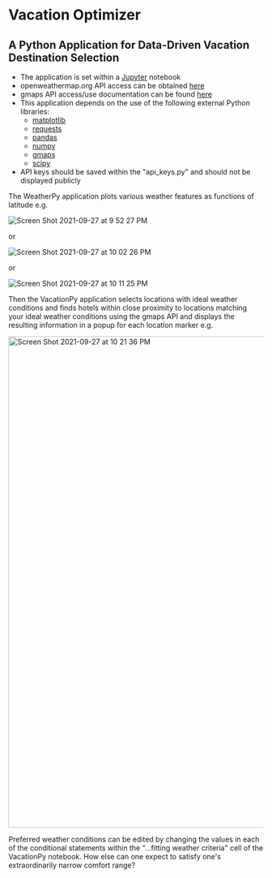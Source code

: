 # Vacation Optimizer
## A Python Application for Data-Driven Vacation Destination Selection
* The application is set within a [Jupyter](https://jupyter.org/) notebook
* openweathermap.org API access can be obtained [here](https://openweathermap.org/appid)
* gmaps API access/use documentation can be found [here](https://developers.google.com/maps/documentation/geocoding/get-api-key)
* This application depends on the use of the following external Python libraries:
  * [matplotlib](https://matplotlib.org/)
  * [requests](https://docs.python-requests.org/en/latest/)  
  * [pandas](https://pandas.pydata.org/)
  * [numpy](https://numpy.org/)
  * [gmaps](https://pypi.org/project/gmaps/)
  * [scipy](https://www.scipy.org/) 
* API keys should be saved within the "api_keys.py" and should not be displayed publicly

The WeatherPy application plots various weather features as functions of latitude e.g.

![Screen Shot 2021-09-27 at 9 52 27 PM](https://user-images.githubusercontent.com/79673051/135020567-8cafdb4f-211d-435a-af1a-ba0024d1b663.png)

or 

![Screen Shot 2021-09-27 at 10 02 26 PM](https://user-images.githubusercontent.com/79673051/135021315-a10f2816-eb46-45f5-9603-966802d492f2.png)

or 

![Screen Shot 2021-09-27 at 10 11 25 PM](https://user-images.githubusercontent.com/79673051/135021954-3362fc8f-ba98-4335-97f5-66aafe8c55bf.png)

Then the VacationPy application selects locations with ideal weather conditions and finds hotels within close proximity to locations matching your ideal weather conditions using the gmaps API and displays the resulting information in a popup for each location marker e.g.

<img width="969" alt="Screen Shot 2021-09-27 at 10 21 36 PM" src="https://user-images.githubusercontent.com/79673051/135022793-54d2bed8-e7e1-4b82-92ed-d5b69bcc4530.png">

Preferred weather conditions can be edited by changing the values in each of the conditional statements within the "...fitting weather criteria" cell of the VacationPy notebook.  How else can one expect to satisfy one's extraordinarily narrow comfort range?
